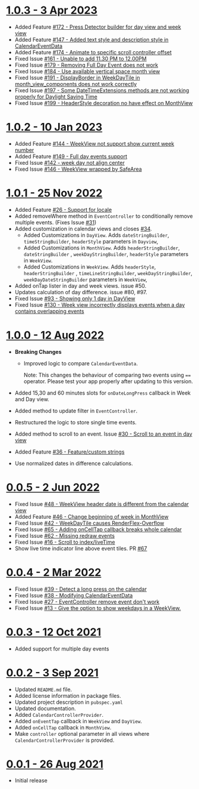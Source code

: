 # [1.0.3 - 3 Apr 2023](https://github.com/SimformSolutionsPvtLtd/flutter_calendar_view/tree/1.0.3)
- Added
  Feature [#172 - Press Detector builder for day view and week view](https://github.com/SimformSolutionsPvtLtd/flutter_calendar_view/pull/172)
- Added 
  Feature [#147 - Added text style and description style in CalendarEventData](https://github.com/SimformSolutionsPvtLtd/flutter_calendar_view/issues/147)
- Added 
  Feature [#174 - Animate to specific scroll controller offset](https://github.com/SimformSolutionsPvtLtd/flutter_calendar_view/pull/174)
- Fixed 
  Issue [#161 - Unable to add 11.30 PM to 12.00PM](https://github.com/SimformSolutionsPvtLtd/flutter_calendar_view/issues/161)
- Fixed
  Issue [#179 - Removing Full Day Event does not work](https://github.com/SimformSolutionsPvtLtd/flutter_calendar_view/issues/179)
- Fixed
  Issue [#184 - Use available vertical space month view](https://github.com/SimformSolutionsPvtLtd/flutter_calendar_view/issues/184)
- Fixed
  Issue [#191 - DisplayBorder in WeekDayTile in month_view_components does not work correctly](https://github.com/SimformSolutionsPvtLtd/flutter_calendar_view/issues/191)
- Fixed
  Issue [#197 - Some DateTimeExtensions methods are not working properly for Daylight Saving Time](https://github.com/SimformSolutionsPvtLtd/flutter_calendar_view/issues/197)
- Fixed
  Issue [#199 - HeaderStyle decoration no have effect on MonthView](https://github.com/SimformSolutionsPvtLtd/flutter_calendar_view/issues/199)

# [1.0.2 - 10 Jan 2023](https://github.com/SimformSolutionsPvtLtd/flutter_calendar_view/tree/1.0.2)
- Added
  Feature [#144 - WeekView not support show current week number](https://github.com/SimformSolutionsPvtLtd/flutter_calendar_view/issues/144)
- Added
  Feature [#149 - Full day events support](https://github.com/SimformSolutionsPvtLtd/flutter_calendar_view/issues/149)
- Fixed
  Issue [#142 - week day not align center](https://github.com/SimformSolutionsPvtLtd/flutter_calendar_view/issues/142)
- Fixed
  Issue [#146 - WeekView wrapped by SafeArea](https://github.com/SimformSolutionsPvtLtd/flutter_calendar_view/issues/146)

# [1.0.1 - 25 Nov 2022](https://github.com/SimformSolutionsPvtLtd/flutter_calendar_view/tree/1.0.1)
- Added
  Feature [#26 - Support for locale](https://github.com/SimformSolutionsPvtLtd/flutter_calendar_view/issues/26)
- Added removeWhere method in `EventController` to conditionally remove multiple events. (Fixes
  Issue [#31](https://github.com/SimformSolutionsPvtLtd/flutter_calendar_view/issues/31))
- Added customization in calendar views and
  closes [#34](https://github.com/SimformSolutionsPvtLtd/flutter_calendar_view/issues/34).
  - Added Customizations in `DayView`. Adds `dateStringBuilder`, `timeStringBuilder`, `headerStyle`
    parameters in `Dayview`,
  - Added Customizations in `MonthView`. Adds `headerStringBuilder`, `dateStringBuilder`
    , `weekDayStringBuilder`, `headerStyle` parameters in `WeekView`.
  - Added Customizations in `WeekView`. Adds `headerStyle`,  `headerStringBuilder`
    , `timeLineStringBuilder`, `weekDayStringBuilder`, `weekDayDateStringBuilder` parameters
    in `WeekView`,
- Added onTap lister in day and week views. issue #50.
- Updates calculation of day difference. issue #80, #97.
- Fixed
  Issue [#93 - Showing only 1 day in DayView](https://github.com/SimformSolutionsPvtLtd/flutter_calendar_view/issues/93)
- Fixed
  Issue [#130 - Week view incorrectly displays events when a day contains overlapping events](https://github.com/SimformSolutionsPvtLtd/flutter_calendar_view/issues/130)

# [1.0.0 - 12 Aug 2022](https://github.com/SimformSolutionsPvtLtd/flutter_calendar_view/tree/1.0.0)

- **Breaking Changes**
    - Improved logic to compare `CalendarEventData`.

      Note: This changes the behaviour of comparing two events using `==` operator. Please test your
      app properly after updating to this version.

- Added 15,30 and 60 minutes slots for `onDateLongPress` callback in Week and Day view.
- Added method to update filter in `EventController`.
- Restructured the logic to store single time events.
- Added method to scroll to an event.
  Issue [#30 - Scroll to an event in day view](https://github.com/SimformSolutionsPvtLtd/flutter_calendar_view/issues/30)
- Added
  Feature [#36 - Feature/custom strings](https://github.com/SimformSolutionsPvtLtd/flutter_calendar_view/pull/36)
- Use normalized dates in difference calculations.

# [0.0.5 - 2 Jun 2022](https://github.com/SimformSolutionsPvtLtd/flutter_calendar_view/tree/0.0.5)

- Fixed
  Issue [#48 - WeekView header date is different from the calendar view](https://github.com/SimformSolutionsPvtLtd/flutter_calendar_view/issues/48)
- Added
  Feature [#46 - Change beginning of week in MonthView](https://github.com/SimformSolutionsPvtLtd/flutter_calendar_view/issues/46)
- Fixed
  Issue [#42 - WeekDayTile causes RenderFlex-Overflow](https://github.com/SimformSolutionsPvtLtd/flutter_calendar_view/issues/42)
- Fixed
  Issue [#65 - Adding onCellTap callback breaks whole calendar](https://github.com/SimformSolutionsPvtLtd/flutter_calendar_view/issues/65)
- Fixed
  Issue [#62 - Missing redraw events](https://github.com/SimformSolutionsPvtLtd/flutter_calendar_view/issues/62)
- Fixed
  Issue [#16 - Scroll to index/liveTime](https://github.com/SimformSolutionsPvtLtd/flutter_calendar_view/issues/16)
- Show live time indicator line above event tiles.
  PR [#67](https://github.com/SimformSolutionsPvtLtd/flutter_calendar_view/pull/67)

# [0.0.4 - 2 Mar 2022](https://github.com/SimformSolutionsPvtLtd/flutter_calendar_view/tree/0.0.4)

- Fixed
  Issue [#39 - Detect a long press on the calendar](https://github.com/SimformSolutionsPvtLtd/flutter_calendar_view/issues/39)
- Fixed
  Issue [#38 - Modifying CalendarEventData](https://github.com/SimformSolutionsPvtLtd/flutter_calendar_view/issues/38)
- Fixed
  Issue [#27 - EventController remove event don't work](https://github.com/SimformSolutionsPvtLtd/flutter_calendar_view/issues/27)
- Fixed
  Issue [#13 - Give the option to show weekdays in a WeekView.](https://github.com/SimformSolutionsPvtLtd/flutter_calendar_view/issues/13)

# [0.0.3 - 12 Oct 2021](https://github.com/SimformSolutionsPvtLtd/flutter_calendar_view/tree/0.0.3)

- Added support for multiple day events

# [0.0.2 - 3 Sep 2021](https://github.com/SimformSolutionsPvtLtd/flutter_calendar_view/tree/0.0.2)

- Updated `README.md` file.
- Added license information in package files.
- Updated project description in `pubspec.yaml`
- Updated documentation.
- Added `CalendarControllerProvider`.
- Added `onEventTap` callback in `WeekView` and `DayView`.
- Added `onCellTap` callback in `MonthView`.
- Make `controller` optional parameter in all views where `CalendarControllerProvider` is provided.

# [0.0.1 - 26 Aug 2021](https://github.com/SimformSolutionsPvtLtd/flutter_calendar_view/tree/0.0.1)

- Initial release